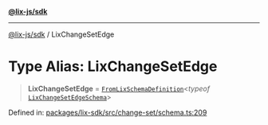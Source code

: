 [**@lix-js/sdk**](../README.md)

***

[@lix-js/sdk](../README.md) / LixChangeSetEdge

# Type Alias: LixChangeSetEdge

> **LixChangeSetEdge** = [`FromLixSchemaDefinition`](FromLixSchemaDefinition.md)\<*typeof* [`LixChangeSetEdgeSchema`](../variables/LixChangeSetEdgeSchema.md)\>

Defined in: [packages/lix-sdk/src/change-set/schema.ts:209](https://github.com/opral/monorepo/blob/fb8153a2c5d4710eaaabf056fe653be88060a185/packages/lix-sdk/src/change-set/schema.ts#L209)

